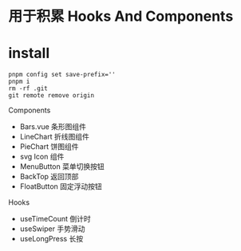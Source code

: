 # 用于积累 Hooks And Components
  
# install
```
pnpm config set save-prefix=''
pnpm i
rm -rf .git
git remote remove origin
```

Components 
- Bars.vue 条形图组件
- LineChart 折线图组件
- PieChart 饼图组件
- svg Icon 组件
- MenuButton 菜单切换按钮
- BackTop 返回顶部
- FloatButton 固定浮动按钮

Hooks
- useTimeCount 倒计时
- useSwiper 手势滑动
- useLongPress 长按